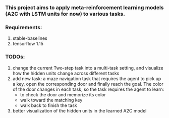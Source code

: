 ### This project aims to apply meta-reinforcement learning models (A2C with LSTM units for now) to various tasks.

### Requirements:
1. stable-baselines
2. tensorflow 1.15 

### TODOs:
1. change the current Two-step task into a multi-task setting, and visualize how the hidden units change across different tasks
2. add new task: a maze navigation task that requires the agent to pick up a key, open the corresponding door and finally reach the goal. The color of the door changes in each task, so the task requires the agent to learn:
	- to check the door and memorize its color
	- walk toward the matching key
	- walk back to finish the task
3. better visualization of the hidden units in the learned A2C model

